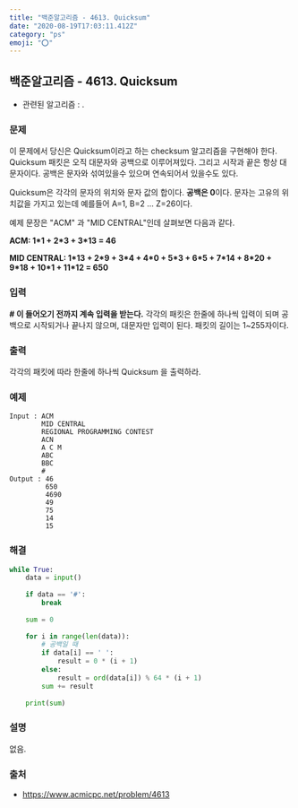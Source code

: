 ```yaml
---
title: "백준알고리즘 - 4613. Quicksum"
date: "2020-08-19T17:03:11.412Z"
category: "ps"
emoji: "⭕"
---
```


## 백준알고리즘 - 4613. Quicksum

- 관련된 알고리즘 : .

### 문제

이 문제에서 당신은 Quicksum이라고 하는 checksum 알고리즘을 구현해야 한다.  Quicksum 패킷은 오직 대문자와 공백으로 이루어져있다. 그리고 시작과 끝은 항상 대문자이다.  공백은 문자와 섞여있을수 있으며 연속되어서 있을수도 있다.

Quicksum은 각각의 문자의 위치와 문자 값의 합이다. **공백은 0**이다. 문자는 고유의 위치값을 가지고 있는데 예를들어 A=1, B=2 ... Z=26이다.

예제 문장은 "ACM" 과 "MID CENTRAL"인데 살펴보면 다음과 같다.

**ACM: 1\*1  + 2\*3 + 3\*13 = 46**

**MID CENTRAL: 1\*13 + 2\*9 + 3\*4 + 4\*0 + 5\*3 + 6\*5 + 7\*14 + 8\*20 + 9\*18 + 10\*1 + 11\*12 = 650**

### 입력

**\# 이 들어오기 전까지 계속 입력을 받는다.** 각각의 패킷은 한줄에 하나씩 입력이 되며 공백으로 시작되거나 끝나지 않으며, 대문자만 입력이 된다. 패킷의 길이는 1~255자이다.

### 출력

각각의 패킷에 따라 한줄에 하나씩 Quicksum 을 출력하라.

### 예제

```
Input : ACM
        MID CENTRAL
        REGIONAL PROGRAMMING CONTEST
        ACN
        A C M
        ABC
        BBC
        #
Output : 46
         650
         4690
         49
         75
         14
         15
```

### 해결

```python
while True:
    data = input()
    
    if data == '#':
        break
    
    sum = 0
    
    for i in range(len(data)):
        # 공백일 때
        if data[i] == ' ':
            result = 0 * (i + 1)
        else:
            result = ord(data[i]) % 64 * (i + 1)
        sum += result
        
    print(sum)
```

### 설명

없음.

### 출처

- https://www.acmicpc.net/problem/4613
